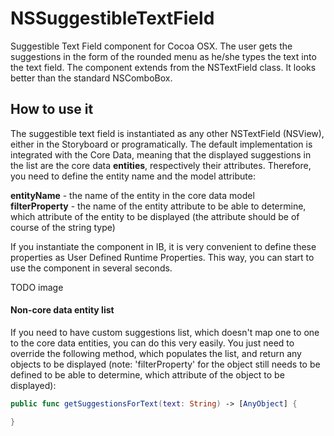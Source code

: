 # NSSuggestibleTextField

Suggestible Text Field component for Cocoa OSX. The user gets the suggestions in the form of the rounded menu as he/she types the text into the text field. The component extends from the NSTextField class. It looks better than the standard NSComboBox.

## How to use it

The suggestible text field is instantiated as any other NSTextField (NSView), either in the Storyboard or programatically. The default implementation is integrated with the Core Data, meaning that the displayed suggestions in the list are the core data **entities**, respectively their attributes. Therefore, you need to define the entity name and the model attribute:

**entityName** - the name of the entity in the core data model <br />
**filterProperty** - the name of the entity attribute to be able to determine, which attribute of the entity to be displayed (the attribute should be of course of the string type) <br />

If you instantiate the component in IB, it is very convenient to define these properties as User Defined Runtime Properties. This way, you can start to use the component in several seconds.

TODO image

#### Non-core data entity list
If you need to have custom suggestions list, which doesn't map one to one to the core data entities, you can do this very easily. You just need to override the following method, which populates the list, and return any objects to be displayed (note: 'filterProperty' for the object still needs to be defined to be able to determine, which attribute of the object to be displayed):

```swift
public func getSuggestionsForText(text: String) -> [AnyObject] {

}
```
